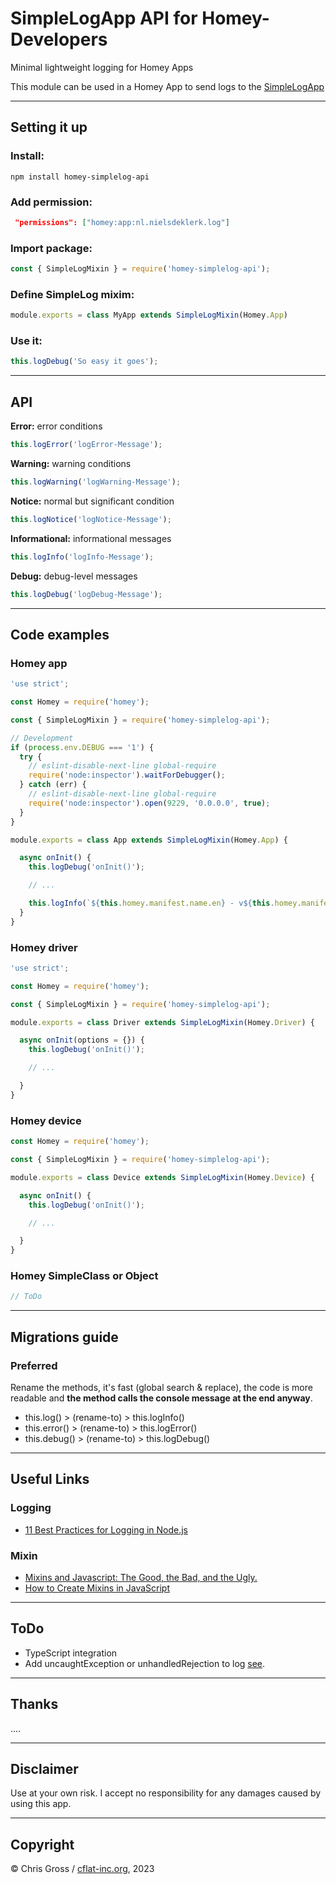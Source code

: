 # SimpleLogApp API for Homey-Developers

Minimal lightweight logging for Homey Apps

This module can be used in a Homey App to send logs to the [SimpleLogApp](https://homey.app/de-ch/app/nl.nielsdeklerk.log/Simple-LOG)

---

## Setting it up

### Install:

````
npm install homey-simplelog-api
````

### Add permission:  

```json
 "permissions": ["homey:app:nl.nielsdeklerk.log"]
```

### Import package:

```js
const { SimpleLogMixin } = require('homey-simplelog-api');
```

### Define SimpleLog mixim:

```js
module.exports = class MyApp extends SimpleLogMixin(Homey.App)
```

### Use it:

```js
this.logDebug('So easy it goes');
```

---

## API

**Error:** error conditions
```js
this.logError('logError-Message');
```

**Warning:** warning conditions
```js
this.logWarning('logWarning-Message');
```

**Notice:** normal but significant condition
```js
this.logNotice('logNotice-Message');
```

**Informational:** informational messages
```js
this.logInfo('logInfo-Message');
```

**Debug:** debug-level messages
```js
this.logDebug('logDebug-Message');
```

---

## Code examples

### Homey app

```js
'use strict';

const Homey = require('homey');

const { SimpleLogMixin } = require('homey-simplelog-api');

// Development
if (process.env.DEBUG === '1') {
  try {
    // eslint-disable-next-line global-require
    require('node:inspector').waitForDebugger();
  } catch (err) {
    // eslint-disable-next-line global-require
    require('node:inspector').open(9229, '0.0.0.0', true);
  }
}

module.exports = class App extends SimpleLogMixin(Homey.App) {

  async onInit() {
    this.logDebug('onInit()');

    // ...

    this.logInfo(`${this.homey.manifest.name.en} - v${this.homey.manifest.version} is started`);
  }
}
```

### Homey driver

```js
'use strict';

const Homey = require('homey');

const { SimpleLogMixin } = require('homey-simplelog-api');

module.exports = class Driver extends SimpleLogMixin(Homey.Driver) {

  async onInit(options = {}) {
    this.logDebug('onInit()');

    // ...

  }
}
```

### Homey device

```js
const Homey = require('homey');

const { SimpleLogMixin } = require('homey-simplelog-api');

module.exports = class Device extends SimpleLogMixin(Homey.Device) {

  async onInit() {
    this.logDebug('onInit()');

    // ...

  }
}
```

### Homey SimpleClass or Object

```js
// ToDo
```

---

## Migrations guide

### Preferred

Rename the methods, it's fast (global search & replace), the code is more readable and **the method calls the console message at the end anyway**.

- this.log() > (rename-to) > this.logInfo()
- this.error() > (rename-to) > this.logError()
- this.debug() > (rename-to) > this.logDebug()

---

## Useful Links

### Logging

- [11 Best Practices for Logging in Node.js](https://betterstack.com/community/guides/logging/nodejs-logging-best-practices/)

### Mixin

- [Mixins and Javascript: The Good, the Bad, and the Ugly.](https://justinfagnani.com/2015/12/21/real-mixins-with-javascript-classes)
- [How to Create Mixins in JavaScript](https://blog.bitsrc.io/mixin-in-javascript-7a7eaa6d4920)

---

## ToDo

- TypeScript integration
- Add uncaughtException or unhandledRejection to log [see](https://betterstack.com/community/guides/logging/nodejs-logging-best-practices/).

---

## Thanks

....

---

## Disclaimer

Use at your own risk. I accept no responsibility for any damages caused by using this app.

---

## Copyright

© Chris Gross / [cflat-inc.org](cflat-inc.org), 2023
